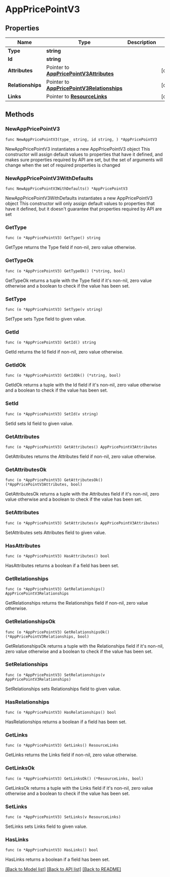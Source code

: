 # AppPricePointV3

## Properties

Name | Type | Description | Notes
------------ | ------------- | ------------- | -------------
**Type** | **string** |  | 
**Id** | **string** |  | 
**Attributes** | Pointer to [**AppPricePointV3Attributes**](AppPricePointV3Attributes.md) |  | [optional] 
**Relationships** | Pointer to [**AppPricePointV3Relationships**](AppPricePointV3Relationships.md) |  | [optional] 
**Links** | Pointer to [**ResourceLinks**](ResourceLinks.md) |  | [optional] 

## Methods

### NewAppPricePointV3

`func NewAppPricePointV3(type_ string, id string, ) *AppPricePointV3`

NewAppPricePointV3 instantiates a new AppPricePointV3 object
This constructor will assign default values to properties that have it defined,
and makes sure properties required by API are set, but the set of arguments
will change when the set of required properties is changed

### NewAppPricePointV3WithDefaults

`func NewAppPricePointV3WithDefaults() *AppPricePointV3`

NewAppPricePointV3WithDefaults instantiates a new AppPricePointV3 object
This constructor will only assign default values to properties that have it defined,
but it doesn't guarantee that properties required by API are set

### GetType

`func (o *AppPricePointV3) GetType() string`

GetType returns the Type field if non-nil, zero value otherwise.

### GetTypeOk

`func (o *AppPricePointV3) GetTypeOk() (*string, bool)`

GetTypeOk returns a tuple with the Type field if it's non-nil, zero value otherwise
and a boolean to check if the value has been set.

### SetType

`func (o *AppPricePointV3) SetType(v string)`

SetType sets Type field to given value.


### GetId

`func (o *AppPricePointV3) GetId() string`

GetId returns the Id field if non-nil, zero value otherwise.

### GetIdOk

`func (o *AppPricePointV3) GetIdOk() (*string, bool)`

GetIdOk returns a tuple with the Id field if it's non-nil, zero value otherwise
and a boolean to check if the value has been set.

### SetId

`func (o *AppPricePointV3) SetId(v string)`

SetId sets Id field to given value.


### GetAttributes

`func (o *AppPricePointV3) GetAttributes() AppPricePointV3Attributes`

GetAttributes returns the Attributes field if non-nil, zero value otherwise.

### GetAttributesOk

`func (o *AppPricePointV3) GetAttributesOk() (*AppPricePointV3Attributes, bool)`

GetAttributesOk returns a tuple with the Attributes field if it's non-nil, zero value otherwise
and a boolean to check if the value has been set.

### SetAttributes

`func (o *AppPricePointV3) SetAttributes(v AppPricePointV3Attributes)`

SetAttributes sets Attributes field to given value.

### HasAttributes

`func (o *AppPricePointV3) HasAttributes() bool`

HasAttributes returns a boolean if a field has been set.

### GetRelationships

`func (o *AppPricePointV3) GetRelationships() AppPricePointV3Relationships`

GetRelationships returns the Relationships field if non-nil, zero value otherwise.

### GetRelationshipsOk

`func (o *AppPricePointV3) GetRelationshipsOk() (*AppPricePointV3Relationships, bool)`

GetRelationshipsOk returns a tuple with the Relationships field if it's non-nil, zero value otherwise
and a boolean to check if the value has been set.

### SetRelationships

`func (o *AppPricePointV3) SetRelationships(v AppPricePointV3Relationships)`

SetRelationships sets Relationships field to given value.

### HasRelationships

`func (o *AppPricePointV3) HasRelationships() bool`

HasRelationships returns a boolean if a field has been set.

### GetLinks

`func (o *AppPricePointV3) GetLinks() ResourceLinks`

GetLinks returns the Links field if non-nil, zero value otherwise.

### GetLinksOk

`func (o *AppPricePointV3) GetLinksOk() (*ResourceLinks, bool)`

GetLinksOk returns a tuple with the Links field if it's non-nil, zero value otherwise
and a boolean to check if the value has been set.

### SetLinks

`func (o *AppPricePointV3) SetLinks(v ResourceLinks)`

SetLinks sets Links field to given value.

### HasLinks

`func (o *AppPricePointV3) HasLinks() bool`

HasLinks returns a boolean if a field has been set.


[[Back to Model list]](../README.md#documentation-for-models) [[Back to API list]](../README.md#documentation-for-api-endpoints) [[Back to README]](../README.md)


